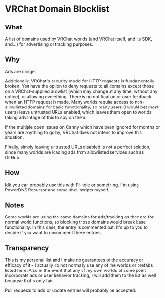 # VRChat Domain Blocklist
## What
A list of domains used by VRChat worlds (and VRChat itself, and its SDK, and...) for advertising or tracking purposes.
## Why
Ads are cringe.

Additionally, VRChat's security model for HTTP requests is fundamentally broken. You have the option to deny requests to all domains except those on a VRChat-supplied allowlist (which may change at any time, without any notice), or allowing everything. There is no notification or user feedback when an HTTP request is made. Many worlds require access to non-allowlisted domains for basic functionality, so many users (I would bet *most* users) leave untrusted URLs enabled, which leaves them open to worlds taking advantage of this to spy on them.

If the multiple open issues on Canny which have been ignored for months or years are anything to go by, VRChat does not intend to improve this situation.

Finally, simply leaving untrusted URLs disabled is not a perfect solution, since many worlds are loading ads from allowlisted services such as GitHub.
## How
Idk you can probably use this with Pi-hole or something. I'm using PowerDNS Recursor and some shell scripts myself.
## Notes
Some worlds are using the same domains for ads/tracking as they are for normal world functions, so blocking those domains would break base functionality. In this case, the entry is commented out. It's up to you to decide if you want to uncomment these entries.
## Transparency
This is my personal list and I make no guarantees of the accuracy or efficacy of it - I actually do not normally use any of the worlds or prefabs listed here. Also in the event that any of my own worlds at some point incorporate ads or user behavior tracking, I will add them to the list as well because that's only fair.

Pull requests to add or update entries will probably be accepted.
